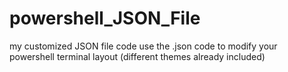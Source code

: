 # powershell_JSON_File
my customized JSON file code
use the .json code to modify your powershell terminal layout
(different themes already included)
